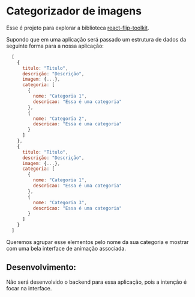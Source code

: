 # Categorizador de imagens

Esse é projeto para explorar a biblioteca [react-flip-toolkit](https://github.com/aholachek/react-flip-toolkit).

Supondo que em uma aplicação será passado um estrutura de dados da seguinte forma para a nossa aplicação:

```javascript
  [
    {
      titulo: "Titulo",
      descrição: "Descrição",
      imagem: {...},
      categoria: [
        {
          nome: "Categoria 1",
          descricao: "Essa é uma categoria"
        },
        {
          nome: "Categoria 2",
          descricao: "Essa é uma categoria"
        }
      ]
    },
    {
      titulo: "Titulo",
      descrição: "Descrição",
      imagem: {...},
      categoria: [
        {
          nome: "Categoria 1",
          descricao: "Essa é uma categoria"
        },
        {
          nome: "Categoria 3",
          descricao: "Essa é uma categoria"
        }
      ]
    }
  ]
```

Queremos agrupar esse elementos pelo nome da sua categoria e mostrar com uma bela interface de animação associada.


## Desenvolvimento:

Não será desenvolvido o backend para essa aplicação, pois a intenção é focar na interface.